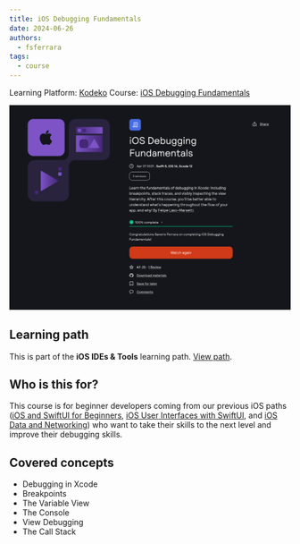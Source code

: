 ```yaml
---
title: iOS Debugging Fundamentals
date: 2024-06-26
authors:
  - fsferrara
tags:
  - course
---
```

Learning Platform: [Kodeko](https://www.kodeco.com/)
Course: [iOS Debugging Fundamentals](https://www.kodeco.com/18770184-ios-debugging-fundamentals)

<!-- truncate -->

![](certificate-ios-debugging-fundamentals.png)
## Learning path

This is part of the **iOS IDEs & Tools** learning path. [View path](https://www.kodeco.com/ios/paths/iostools).

## Who is this for?

This course is for beginner developers coming from our previous iOS paths ([iOS and SwiftUI for Beginners](https://www.raywenderlich.com/ios/paths/learn?__hstc=149040233.9baeb4decfaebfda9df12ab928a4b884.1713419175924.1727591180177.1727816598645.66&__hssc=149040233.2.1727816598645&__hsfp=3894393743), [iOS User Interfaces with SwiftUI](https://www.raywenderlich.com/ios/paths/iosuserinterface?__hstc=149040233.9baeb4decfaebfda9df12ab928a4b884.1713419175924.1727591180177.1727816598645.66&__hssc=149040233.2.1727816598645&__hsfp=3894393743), and [iOS Data and Networking](https://www.raywenderlich.com/ios/paths/iosdatanetworking?__hstc=149040233.9baeb4decfaebfda9df12ab928a4b884.1713419175924.1727591180177.1727816598645.66&__hssc=149040233.2.1727816598645&__hsfp=3894393743)) who want to take their skills to the next level and improve their debugging skills.

## Covered concepts

- Debugging in Xcode
- Breakpoints
- The Variable View
- The Console
- View Debugging
- The Call Stack